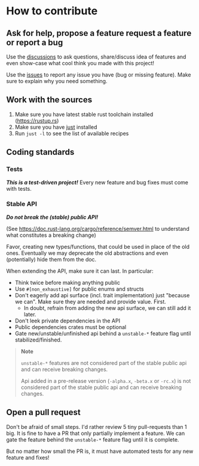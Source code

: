 # How to contribute

## Ask for help, propose a feature request a feature or report a bug

Use the [discussions](https://github.com/jcornaz/beancount_parser_2/discussions) to ask questions, share/discuss idea of features and even show-case what cool think you made with this project!

Use the [issues](https://github.com/jcornaz/beancount_parser_2/issues) to report any issue you have (bug or missing feature). Make sure to explain why you need something.


## Work with the sources

1. Make sure you have latest stable rust toolchain installed (https://rustup.rs)
2. Make sure you have [just](https://just.systems/man/en/chapter_4.html) installed
3. Run `just -l` to see the list of available recipes

## Coding standards

### Tests

***This is a test-driven project!*** Every new feature and bug fixes must come with tests.

### Stable API

***Do not break the (stable) public API!***

(See https://doc.rust-lang.org/cargo/reference/semver.html to understand what constitutes a breaking change)

Favor, creating new types/functions, that could be used in place of the old ones.
Eventually we may deprecate the old abstractions and even (potentially) hide them from the doc.

When extending the API, make sure it can last. In particular:
* Think twice before making anything public
* Use `#[non_exhaustive]` for public enums and structs
* Don't eagerly add api surface (incl. trait implementation) just "because we can". Make sure they are needed and provide value. First.
    * In doubt, refrain from adding the new api surface, we can still add it later.
* Don't leek private dependencies in the API
* Public dependencies crates must be optional
* Gate new/unstable/unfinished api behind a `unstable-*` feature flag until stabilized/finished.

> **Note**
> 
> `unstable-*` features are not considered part of the stable public api and can receive breaking changes.
> 
> Api added in a pre-release version (`-alpha.x`, `-beta.x` or `-rc.x`) is not considered part of the stable public api and can receive breaking changes.

## Open a pull request

Don't be afraid of small steps. I'd rather review 5 tiny pull-requests than 1 big. It is fine to have a PR that only partially implement a feature. We can gate the feature behind the `unstable-*` feature flag until it is complete.

But no matter how small the PR is, it must have automated tests for any new feature and fixes!
